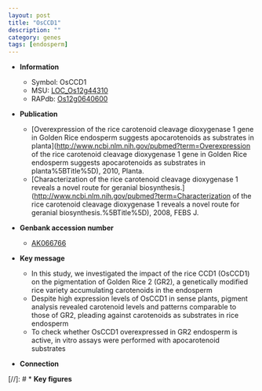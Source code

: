 ```yaml
---
layout: post
title: "OsCCD1"
description: ""
category: genes
tags: [endosperm]
---
```


* **Information**  
    + Symbol: OsCCD1  
    + MSU: [LOC_Os12g44310](http://rice.plantbiology.msu.edu/cgi-bin/ORF_infopage.cgi?orf=LOC_Os12g44310)  
    + RAPdb: [Os12g0640600](http://rapdb.dna.affrc.go.jp/viewer/gbrowse_details/irgsp1?name=Os12g0640600)  

* **Publication**  
    + [Overexpression of the rice carotenoid cleavage dioxygenase 1 gene in Golden Rice endosperm suggests apocarotenoids as substrates in planta](http://www.ncbi.nlm.nih.gov/pubmed?term=Overexpression of the rice carotenoid cleavage dioxygenase 1 gene in Golden Rice endosperm suggests apocarotenoids as substrates in planta%5BTitle%5D), 2010, Planta.
    + [Characterization of the rice carotenoid cleavage dioxygenase 1 reveals a novel route for geranial biosynthesis.](http://www.ncbi.nlm.nih.gov/pubmed?term=Characterization of the rice carotenoid cleavage dioxygenase 1 reveals a novel route for geranial biosynthesis.%5BTitle%5D), 2008, FEBS J.

* **Genbank accession number**  
    + [AK066766](http://www.ncbi.nlm.nih.gov/nuccore/AK066766)

* **Key message**  
    + In this study, we investigated the impact of the rice CCD1 (OsCCD1) on the pigmentation of Golden Rice 2 (GR2), a genetically modified rice variety accumulating carotenoids in the endosperm
    + Despite high expression levels of OsCCD1 in sense plants, pigment analysis revealed carotenoid levels and patterns comparable to those of GR2, pleading against carotenoids as substrates in rice endosperm
    + To check whether OsCCD1 overexpressed in GR2 endosperm is active, in vitro assays were performed with apocarotenoid substrates

* **Connection**  

[//]: # * **Key figures**  


